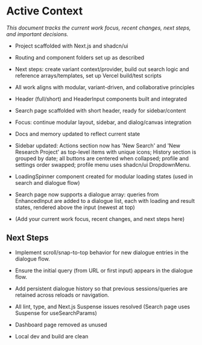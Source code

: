 # Active Context

_This document tracks the current work focus, recent changes, next steps, and important decisions._

- Project scaffolded with Next.js and shadcn/ui
- Routing and component folders set up as described
- Next steps: create variant context/provider, build out search logic and reference arrays/templates, set up Vercel build/test scripts
- All work aligns with modular, variant-driven, and collaborative principles

- Header (full/short) and HeaderInput components built and integrated
- Search page scaffolded with short header, ready for sidebar/content
- Focus: continue modular layout, sidebar, and dialog/canvas integration
- Docs and memory updated to reflect current state

- Sidebar updated: Actions section now has 'New Search' and 'New Research Project' as top-level items with unique icons; History section is grouped by date; all buttons are centered when collapsed; profile and settings order swapped; profile menu uses shadcn/ui DropdownMenu.

- LoadingSpinner component created for modular loading states (used in search and dialogue flow)
- Search page now supports a dialogue array: queries from EnhancedInput are added to a dialogue list, each with loading and result states, rendered above the input (newest at top)

- (Add your current work focus, recent changes, and next steps here) 

## Next Steps
- Implement scroll/snap-to-top behavior for new dialogue entries in the dialogue flow.
- Ensure the initial query (from URL or first input) appears in the dialogue flow.
- Add persistent dialogue history so that previous sessions/queries are retained across reloads or navigation.

- All lint, type, and Next.js Suspense issues resolved (Search page uses Suspense for useSearchParams)
- Dashboard page removed as unused
- Local dev and build are clean 
